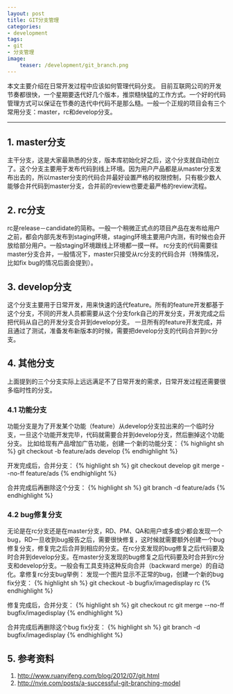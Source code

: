 ```yaml
---
layout: post
title: GIT分支管理
categories:
- development
tags:
- git
- 分支管理
image:
    teaser: /development/git_branch.png
---
```


本文主要介绍在日常开发过程中应该如何管理代码分支。 目前互联网公司的开发节奏都很快，一个星期要迭代好几个版本，推崇糙快猛的工作方式。一个好的代码管理方式可以保证在节奏的迭代中代码不是那么糙。一般一个正规的项目会有三个常用分支：master，rc和develop分支。

------------

## 1. master分支

主干分支，这是大家最熟悉的分支，版本库初始化好之后，这个分支就自动创立了。这个分支主要用于发布代码到线上环境。因为用户产品都是从master分支发布出去的，所以master分支的代码合并最好设置严格的权限控制，只有极少数人能够合并代码到master分支，合并前的review也要走最严格的review流程。


## 2. rc分支

rc是release－candidate的简称。一般一个稍微正式点的项目产品在发布给用户之前，都会内部先发布到staging环境，staging环境主要用户内测，有时候也会开放给部分用户。一般staging环境跟线上环境都一摸一样。
rc分支的代码需要往master分支合并，一般情况下，master只接受从rc分支的代码合并（特殊情况，比如fix bug的情况后面会提到）。


## 3. develop分支

这个分支主要用于日常开发，用来快速的迭代feature。所有的feature开发都基于这个分支，不同的开发人员都需要从这个分支fork自己的开发分支，开发完成之后把代码从自己的开发分支合并到develop分支。
一旦所有的feature开发完成，并且通过了测试，准备发布新版本的时候，需要把develop分支的代码合并到rc分支。


## 4. 其他分支

上面提到的三个分支实际上远远满足不了日常开发的需求，日常开发过程还需要很多临时性的分支。

### 4.1 功能分支

功能分支是为了开发某个功能（feature）从develop分支拉出来的一个临时分支，一旦这个功能开发完毕，代码就需要合并到develop分支，然后删掉这个功能分支。
比如给现有产品增加广告功能，创建一个新的功能分支：
{% highlight sh %}
git checkout -b feature/ads develop
{% endhighlight %}

开发完成后，合并分支：
{% highlight sh %}
git checkout develop
git merge --no-ff feature/ads
{% endhighlight %}

合并完成后再删除这个分支：
{% highlight sh %}
git branch -d feature/ads
{% endhighlight %}

### 4.2 bug修复分支

无论是在rc分支还是在master分支，RD、PM、QA和用户或多或少都会发现一个bug，RD一旦收到bug报告之后，需要很快修复，这时候就需要额外创建一个bug修复分支，修复完之后合并到相应的分支。在rc分支发现的bug修复之后代码要及时合并到develop分支。在master分支发现的bug修复之后代码要及时合并到rc分支和develop分支。一般会有工具支持这种反向合并（backward merge）的自动化。拿修复rc分支bug举例：
发现一个图片显示不正常的bug，创建一个新的bug fix分支：
{% highlight sh %}
git checkout -b bugfix/imagedisplay rc
{% endhighlight %}

修复完成后，合并分支：
{% highlight sh %}
git checkout rc
git merge --no-ff bugfix/imagedisplay
{% endhighlight %}

合并完成后再删除这个bug fix分支：
{% highlight sh %}
git branch -d bugfix/imagedisplay
{% endhighlight %}

## 5. 参考资料

1. <http://www.ruanyifeng.com/blog/2012/07/git.html>
2. <http://nvie.com/posts/a-successful-git-branching-model>
